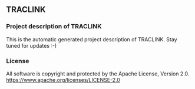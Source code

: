 ## TRACLINK

### Project description of TRACLINK

This is the automatic generated project description of TRACLINK. Stay tuned for updates :-)

### License

All software is copyright and protected by the Apache License, Version 2.0.
https://www.apache.org/licenses/LICENSE-2.0